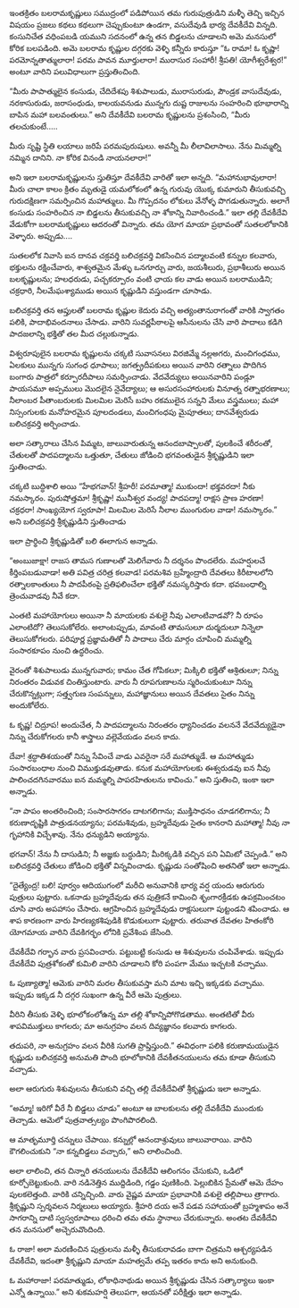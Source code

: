﻿ఇంతక్రితం బలరామకృష్ణులు సముద్రంలో పడిపోయిన తమ గురుపుత్రుడిని మళ్ళీ తెచ్చి ఇచ్చిన విషయం ప్రజలు కథలు కథలుగా చెప్పుకుంటూ ఉండగా, వసుదేవుడి భార్య దేవకీదేవి విన్నది. కంసునిచేత వధింపబడి యముని సదనంలో ఉన్న తన బిడ్డలను చూడాలని అమె మనసులో కోరిక బలపడింది. అమె బలరామ కృష్ణుల దగ్గరకు వెళ్ళి కన్నీరు కారుస్తూ “ఓ రామా! ఓ కృష్ణా! పరమోన్నతాత్ములారా! పరమ పావన మూర్తులారా! మురాసుర సంహారీ! శ్రీపతి! యోగీశ్వరేశ్వర!” అంటూ వారిని పలువిధాలుగా ప్రస్తుతించింది. 

“మీరు పాపాత్ములైన కంసుడు, చేదిదేశపు శిశుపాలుడు, మురాసురుడు, పౌండ్రక వాసుదేవుడు, నరకాసురుడు, జరాసంధుడు, కాలయవనుడు మున్నగు దుష్ట రాజులను సంహరించి భూభారాన్ని బాపిన మహా బలవంతులు.” అని దేవకీదేవి బలరామ కృష్ణులను ప్రశంసించి, “మీరు తలచుకుంటే..... 

మీరు సృష్టి స్థితి లయాలు జరిపే పరమపురుషులు. అవన్నీ మీ లీలావిలాసాలు. నేను మిమ్మల్ని నమ్మిన దానిని. నా కోరిక వినండి నాయనలారా!” 

అని ఇలా బలరామకృష్ణులను స్తుతిస్తూ దేవకీదేవి వారితో ఇలా అన్నది. “మహానుభావులారా! మీరు చాలా కాలం క్రితం మృతుడై యమలోకంలో ఉన్న గురువు యొక్క కుమారుని తీసుకువచ్చి గురుదక్షిణగా సమర్పించిన మహాత్ములు. మీ గొప్పదనం లోకులు వేనోళ్ళ పొగడుతున్నారు. అలాగే కంసుడు సంహరించిన నా బిడ్డలను తీసుకువచ్చి నా శోకాన్ని నివారించండి.” ఇలా తల్లి దేవకీదేవి వేడుకోగా బలరామకృష్ణులు ఆదరంతో విన్నారు. తమ యోగ మాయా ప్రభావంతో సుతలలోకానికి వెళ్ళారు. అప్పుడు.... 

సుతలలోక నివాసి ఐన దానవ చక్రవర్తి బలిచక్రవర్తి వికసించిన పద్మాలవంటి కన్నుల కలవారు, భక్తులను రక్షించేవారు, శాశ్వతమైన మేళ్ళు ఒనగూర్చు వారు, జయశీలురు, ప్రభాశీలురు అయిన బలకృష్ణులను; హలధరుడు, పచ్చకర్పూరం వంటి ఛాయ కల వాడు అయిన బలరాముడిని; చక్రధారి, నీలమేఘశ్యాముడు అయిన కృష్ణుడిని వస్తుండగా చూసాడు. 

బలిచక్రవర్తి తన ఆప్తులతో బలరామ కృష్ణుల కెదురు వచ్చి అత్యంతానురాగంతో వారికి స్వాగతం పలికి, పాదాభివందనాలు చేసాడు. వారిని సువర్ణపీఠాలపై ఆసీనులను చేసి వారి పాదాలు కడిగి పాదజలాన్ని భక్తితో తల మీద చల్లుకున్నాడు. 

విశ్వరూపులైన బలరామ కృష్ణులను చక్కటి సువాసనలు విరజిమ్మే నల్లఅగరు, మంచిగంధము, ఏలకులు మున్నగు సుగంధ ధూపాలు; జగత్ప్రదీపకులు అయిన వారిని రత్నాలు పొదిగిన బంగారు పాత్రలో కర్పూరదీపాలు సమర్పించాడు. వేదవేద్యులు అయినవారిని పండ్లూ పాయసమూ అప్పములు మొదలైన నైవేద్యాలు; ఆ అసురసంహారులకు వినూత్న రత్నాభరణాలు; నీలాంబర పీతాంబరులకు మిలమిల మెరిసే బహు రకములైన సన్నని మేలు వస్త్రములు; మహా నిస్సంగులకు మనోహరమైన పూలదండలు, మంచిగంధపు మైపూతలు; దానవేశ్వరుడు బలిచక్రవర్తి అర్చించాడు. 

అలా సత్కారాలు చేసిన పిమ్మట, జాలువారుతున్న ఆనందబాష్పాలతో, పులకించే శరీరంతో, చేతులతో పాదపద్మాలను ఒత్తుతూ, చేతులు జోడించి భగవంతుడైన శ్రీకృష్ణుడిని ఇలా స్తుతించాడు. 

చక్కటి బుద్ధిశాలి అయి “హేభగవాన్! శ్రీహరీ! పరమాత్మా! ముకుందా! భక్తవరదా! నీకు నమస్కారం. పురుషోత్తమా! శ్రీకృష్ణా! మునీశ్వర వంద్య! పాదపద్మా! రాక్షస ప్రాణ హరణా! చక్రధరా! సాంఖ్యయోగ స్వరూపా! మిలమిల మెరిసే నీలాల ముంగురుల వాడా! నమస్కారం.” అని బలిచక్రవర్తి శ్రీకృష్ణుడిని స్తుతించాడు 

ఇలా ప్రార్థించి శ్రీకృష్ణుడితో బలి ఈలాగున అన్నాడు. 

“అంబుజాక్షా! రాజస తామస గుణాలతో మెలిగేవారు నీ దర్శనం పొందలేరు. మహర్షులచే కీర్తింపబడువాడా! అతి పవిత్ర చరిత్ర కలవాడ! పరమశివ బ్రహ్మేంద్రాది దేవతలు కిరీటాలలోని రత్నాలకాంతులు నీ పాదపీఠంపై ప్రతిఫలించేలా భక్తితో నమస్కరిస్తారు కదా. భవబంధాల్ని త్రెంచువాడవు నీవే కదా. 

ఎంతటి మహాయోగులు అయినా నీ మాయలకు వశులై నీవు ఎలాంటివాడవో? నీ రూపం ఎలాంటిదో? తెలుసుకోలేరు. అలాంటప్పుడు, మావంటి తామసులూ దుర్మదులూ నిన్నెలా తెలుసుకోగలరు. పరిపూర్ణ ప్రజ్ఞామతితో నీ పాదాలు చేరు మార్గం చూపించి మమ్మల్ని సంసారకూపం నుంచి ఉద్ధరించు. 

వైరంతో శిశుపాలుడు మున్నగువారు; కామం చేత గోపికలూ; మిక్కిలి భక్తితో ఆశ్రితులూ; నిన్ను నిరంతరం విడువక చింతిస్తుంటారు. వారు నీ రూపగుణాలను స్మరించుకుంటూ నిన్ను చేరుకొన్నట్లుగా; సత్త్వగుణ సంపన్నులు, మహాజ్ఞానులు అయిన దేవతలు సైతం నిన్ను అందుకోలేరు. 

ఓ కృష్ణ! చిద్రూప! అందుచేత, నీ పాదపద్మాలను నిరంతరం ధ్యానించడం వలననే వేదవేద్యుడైనా నిన్ను చేరుకోగలరు కానీ శాస్త్రాలు వల్లెవేయడం వలన కాదు. 

దేవా! శ్రద్ధాతిశయంతో నిన్ను సేవించే వాడు ఎవరైనా సరే మహాత్ముడే. ఆ మహాత్ముడు సంసారబంధాల నుంచి విముక్తుడవుతాడు. కనుక మహాయోగులకు ఈశ్వరుడవు ఐన నీవు పాలించదగినవారము ఐన మమ్మల్ని పాపరహితులను కావించు.” అని స్తుతించి, ఇంకా ఇలా అన్నాడు. 

“నా పాపం అంతరించింది; సంసారసాగరం దాటగలిగాను; ముక్తిసాధనం చూడగలిగాను; నీ కరుణాదృష్టికి పాత్రుడనయ్యాను; పరమశివుడు, బ్రహ్మదేవుడు సైతం కానరాని మహాత్మా! నీవు నా గృహానికి విచ్చేశావు. నేను ధన్యుడిని అయ్యాను. 

భగవాన్! నేను నీ దాసుడిని; నీ అజ్ఞకు బద్ధుడిని; మీరిక్కడికి వచ్చిన పని ఏమిటో చెప్పండి.” అని బలిచక్రవర్తి చేతులు జోడించి భక్తితో విన్నవించాడు. కృష్ణుడు సంతోషించి అతనితో ఇలా అన్నాడు. 

“దైత్యేంద్ర! బలి! పూర్వం ఆదియుగంలో మరీచి అనువానికి భార్య వర్ష యందు ఆరుగురు పుత్రులు పుట్టారు. ఒకనాడు బ్రహ్మదేవుడు తన పుత్రికనే కామించి శృంగారక్రీడకు ఉపక్రమించటం చూసి వారు అపహాసం చేసారు. ఆగ్రహించిన బ్రహ్మదేవుడు రాక్షసులుగా పుట్టండని శపించాడు. ఆ శాప కారణంగా వారు హిరణ్యకశిపుడికి కొడుకులుగా పుట్టారు. తరువాత దేవతల హితంకోరి యోగమాయ వారిని దేవకిగర్భం లోనికి ప్రవేశింప జేసింది. 

దేవకీదేవి గర్భాన వారు ప్రసవించారు. పట్టుబట్టి కంసుడు ఆ శిశువులను చంపివేశాడు. ఇప్పుడు దేవకీదేవి పుత్రశోకంతో కుమిలి వారిని చూడాలని కోరి పంపగా మేము ఇచ్చటకి వచ్చాము. 

ఓ పుణ్యాత్మా! ఆమెకు వారిని మరల తీసుకువస్తా మని మాట ఇచ్చి ఇక్కడకు వచ్చాము. ఇప్పుడు ఇక్కడ నీ దగ్గర సుఖంగా ఉన్న వీరే ఆమె పుత్రులు. 

వీరిని తీసుకు వెళ్ళి భూలోకంలోఉన్న మా తల్లి శోకాన్నిపోగొడతాము. అంతటితో వీరు శాపవిముక్తులు కాగలరు; మా అనుగ్రహం వలన దివ్యజ్ఞానం కలవారు కాగలరు. 

తదుపరి, నా అనుగ్రహం వలన వీరికి సుగతి ప్రాప్తిస్తుంది.” ఈవిధంగా పలికి కరుణామయుడైన కృష్ణుడు బలిచక్రవర్తి అనుమతి పొంది భూలోకానికి దేవకీతనయులను తమ కూడా తీసుకుని వచ్చాడు. 

అలా ఆరుగురు శిశువులను తీసుకుని వచ్చి తల్లి దేవకీదేవితో శ్రీకృష్ణుడు ఇలా అన్నాడు. 

“అమ్మా! ఇరిగో వీరే నీ బిడ్డలు చూడు” అంటూ ఆ బాలకులను తల్లి దేవకీదేవి ముందుకు తెచ్చాడు. ఆమెలో పుత్రవాత్సల్యం పొంగిపొరలింది. 

ఆ మాతృమూర్తి చన్నులు చేపాయి. కన్నుల్లో ఆనందాశ్రువులు జాలువారాయి. వారిని కౌగలించుకుని “నా కన్నబిడ్డలు వచ్చారు,” అని లాలించింది. 

అలా లాలించి, తన చిన్నారి తనయులను దేవకీదేవి ఆలింగనం చేసుకుని, ఒడిలో కూర్చోబెట్టుకుంది. వారి నడినెత్తిన ముద్దిడింది, గడ్డం పుణికింది. పెల్లుబికిన ప్రేమతో ఆమె దేహం పులకలెత్తంది. వారికి చన్నిచ్చింది. వారు వైష్ణవ మాయా ప్రభావానికి వశులై తల్లిపాలు త్రాగారు. శ్రీకృష్ణుని స్పర్శవలన నిర్మలులు అయ్యారు. శ్రీహరి దయ అనే పడవ సహాయంతో బ్రహ్మశాపం అనే సాగరాన్ని దాటి స్వస్వరూపాలు ధరించి తమ తమ స్థానాలు చేరుకున్నారు. అంతట దేవకీదేవి తన మనసులో అచ్చెరువొందింది. 

ఓ రాజా! అలా మరణించిన పుత్రులను మళ్ళీ తీసుకురావడం బాగా చిత్రమని ఆశ్చర్యపడిన దేవకీదేవి, ఇదంతా శ్రీకృష్ణుని మాయా మహత్వమే తప్ప ఇతరం కాదు అని అనుకుంది. 

ఓ మహారాజా! పరమాత్ముడు, లోకాధినాథుడు అయిన శ్రీకృష్ణుడు చేసిన సత్కార్యాలు ఇంకా ఎన్నో ఉన్నాయి.” అని శుకమహర్షి తెలుపగా, ఆయనతో పరీక్షిత్తు ఇలా అన్నాడు. 

